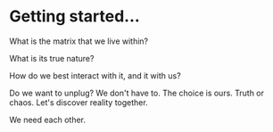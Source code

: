 # Getting started...

What is the matrix that we live within?

What is its true nature?

How do we best interact with it, and it with us?

Do we want to unplug? We don't have to.  The choice is ours. Truth or chaos. Let's discover reality together.

We need each other.
